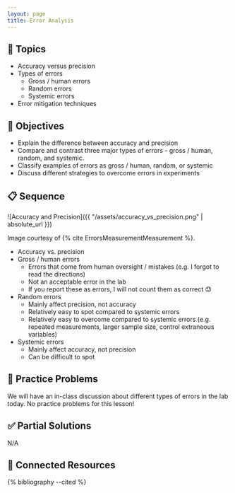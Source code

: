```yaml
---
layout: page
title: Error Analysis
---
```


## 🔖 Topics

* Accuracy versus precision
* Types of errors
  * Gross / human errors
  * Random errors
  * Systemic errors
* Error mitigation techniques

## 🎯 Objectives

* Explain the difference between accuracy and precision
* Compare and contrast three major types of errors - gross / human, random, and systemic.
* Classify examples of errors as gross / human, random, or systemic
* Discuss different strategies to overcome errors in experiments

## 📋 Sequence

![Accuracy and Precision]({{ "/assets/accuracy_vs_precision.png" | absolute_url }})

Image courtesy of {% cite ErrorsMeasurementMeasurement %}.

* Accuracy vs. precision
* Gross / human errors
  * Errors that come from human oversight / mistakes (e.g. I forgot to read the directions)
  * Not an acceptable error in the lab
  * If you report these as errors, I will not count them as correct 😓
* Random errors
  * Mainly affect precision, not accuracy
  * Relatively easy to spot compared to systemic errors
  * Relatively easy to overcome compared to systemic errors (e.g. repeated measurements, larger sample size, control extraneous variables)
* Systemic errors
  * Mainly affect accuracy, not precision
  * Can be difficult to spot

## 📝 Practice Problems

We will have an in-class discussion about different types of errors in the lab today. No practice problems for this lesson!

## ✅ Partial Solutions

N/A

## 📘 Connected Resources

{% bibliography --cited %}
